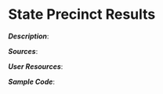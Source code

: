 # State Precinct Results 

***Description***:

***Sources***:

***User Resources***:

***Sample Code***:
